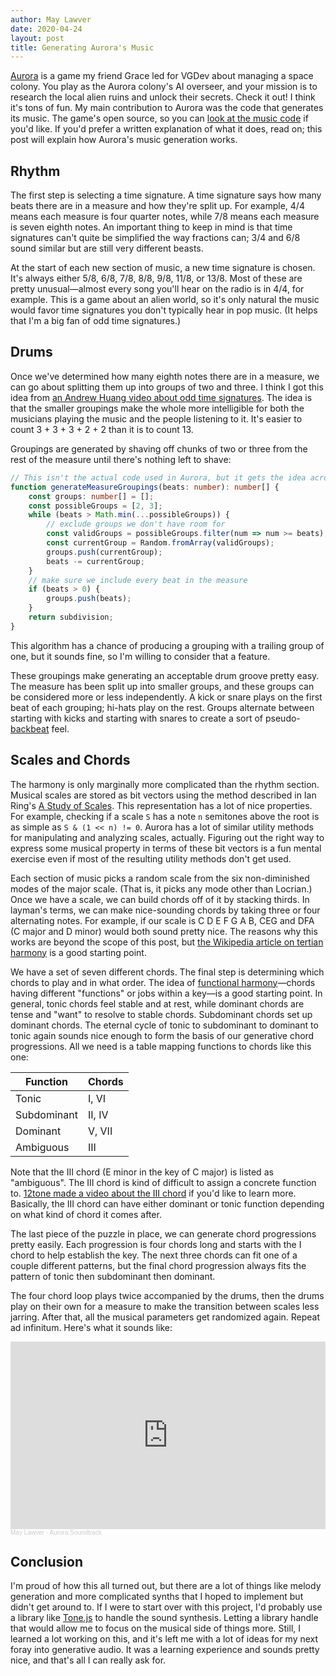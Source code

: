```yaml
---
author: May Lawver
date: 2020-04-24
layout: post
title: Generating Aurora's Music
---
```


[Aurora](https://github.com/GRarer/Aurora) is a game my friend Grace led for VGDev about managing a space colony. You play as the Aurora colony's AI overseer, and your mission is to research the local alien ruins and unlock their secrets. Check it out! I think it's tons of fun. My main contribution to Aurora was the code that generates its music. The game's open source, so you can [look at the music code](https://github.com/GRarer/Aurora/tree/master/src/music) if you'd like. If you'd prefer a written explanation of what it does, read on; this post will explain how Aurora's music generation works.

## Rhythm

The first step is selecting a time signature. A time signature says how many beats there are in a measure and how they're split up. For example, 4/4 means each measure is four quarter notes, while 7/8 means each measure is seven eighth notes. An important thing to keep in mind is that time signatures can't quite be simplified the way fractions can; 3/4 and 6/8 sound similar but are still very different beasts.

At the start of each new section of music, a new time signature is chosen. It's always either 5/8, 6/8, 7/8, 8/8, 9/8, 11/8, or 13/8. Most of these are pretty unusual&mdash;almost every song you'll hear on the radio is in 4/4, for example. This is a game about an alien world, so it's only natural the music would favor time signatures you don't typically hear in pop music. (It helps that I'm a big fan of odd time signatures.)

## Drums

Once we've determined how many eighth notes there are in a measure, we can go about splitting them up into groups of two and three. I think I got this idea from [an Andrew Huang video about odd time signatures](https://www.youtube.com/watch?v=JQk-1IXRfew). The idea is that the smaller groupings make the whole more intelligible for both the musicians playing the music and the people listening to it. It's easier to count 3 + 3 + 3 + 2 + 2 than it is to count 13.

Groupings are generated by shaving off chunks of two or three from the rest of the measure until there's nothing left to shave:

```typescript
// This isn't the actual code used in Aurora, but it gets the idea across.
function generateMeasureGroupings(beats: number): number[] {
    const groups: number[] = [];
    const possibleGroups = [2, 3];
    while (beats > Math.min(...possibleGroups)) {
        // exclude groups we don't have room for
        const validGroups = possibleGroups.filter(num => num >= beats);
        const currentGroup = Random.fromArray(validGroups);
        groups.push(currentGroup);
        beats -= currentGroup;
    }
    // make sure we include every beat in the measure
    if (beats > 0) {
        groups.push(beats);
    }
    return subdivision;
}
```

This algorithm has a chance of producing a grouping with a trailing group of one, but it sounds fine, so I'm willing to consider that a feature.

These groupings make generating an acceptable drum groove pretty easy. The measure has been split up into smaller groups, and these groups can be considered more or less independently. A kick or snare plays on the first beat of each grouping; hi-hats play on the rest. Groups alternate between starting with kicks and starting with snares to create a sort of pseudo-[backbeat](https://en.wikipedia.org/wiki/Beat_(music)#Backbeat) feel.

## Scales and Chords

The harmony is only marginally more complicated than the rhythm section. Musical scales are stored as bit vectors using the method described in Ian Ring's [A Study of Scales](https://ianring.com/musictheory/scales/). This representation has a lot of nice properties. For example, checking if a scale `S` has a note `n` semitones above the root is as simple as `S & (1 << n) != 0`. Aurora has a lot of similar utility methods for manipulating and analyzing scales, actually. Figuring out the right way to express some musical property in terms of these bit vectors is a fun mental exercise even if most of the resulting utility methods don't get used.

Each section of music picks a random scale from the six non-diminished modes of the major scale. (That is, it picks any mode other than Locrian.) Once we have a scale, we can build chords off of it by stacking thirds. In layman's terms, we can make nice-sounding chords by taking three or four alternating notes. For example, if our scale is C D E F G A B, CEG and DFA (C major and D minor) would both sound pretty nice. The reasons why this works are beyond the scope of this post, but [the Wikipedia article on tertian harmony](https://en.wikipedia.org/wiki/Tertian) is a good starting point.

We have a set of seven different chords. The final step is determining which chords to play and in what order. The idea of [functional harmony](https://en.wikipedia.org/wiki/Function_(music))&mdash;chords having different "functions" or jobs within a key&mdash;is a good starting point. In general, tonic chords feel stable and at rest, while dominant chords are tense and "want" to resolve to stable chords. Subdominant chords set up dominant chords. The eternal cycle of tonic to subdominant to dominant to tonic again sounds nice enough to form the basis of our generative chord progressions. All we need is a table mapping functions to chords like this one:

| Function    | Chords |
|-------------|--------|
| Tonic       | I, VI  |
| Subdominant | II, IV |
| Dominant    | V, VII |
| Ambiguous   | III    |

Note that the III chord (E minor in the key of C major) is listed as "ambiguous". The III chord is kind of difficult to assign a concrete function to. [12tone made a video about the III chord](https://www.youtube.com/watch?v=xhft-tgPw-w) if you'd like to learn more. Basically, the III chord can have either dominant or tonic function depending on what kind of chord it comes after.

The last piece of the puzzle in place, we can generate chord progressions pretty easily. Each progression is four chords long and starts with the I chord to help establish the key. The next three chords can fit one of a couple different patterns, but the final chord progression always fits the pattern of tonic then subdominant then dominant.

The four chord loop plays twice accompanied by the drums, then the drums play on their own for a measure to make the transition between scales less jarring. After that, all the musical parameters get randomized again. Repeat ad infinitum. Here's what it sounds like:

<iframe width="100%" height="300" scrolling="no" frameborder="no" allow="autoplay" src="https://w.soundcloud.com/player/?url=https%3A//api.soundcloud.com/tracks/806262013&color=%23ff5500&auto_play=false&hide_related=false&show_comments=true&show_user=true&show_reposts=false&show_teaser=true&visual=true"></iframe><div style="font-size: 10px; color: #cccccc;line-break: anywhere;word-break: normal;overflow: hidden;white-space: nowrap;text-overflow: ellipsis; font-family: Interstate,Lucida Grande,Lucida Sans Unicode,Lucida Sans,Garuda,Verdana,Tahoma,sans-serif;font-weight: 100;"><a href="https://soundcloud.com/maymoonsley" title="May Lawver" target="_blank" style="color: #cccccc; text-decoration: none;">May Lawver</a> · <a href="https://soundcloud.com/maymoonsley/aurora-soundtrack" title="Aurora Soundtrack" target="_blank" style="color: #cccccc; text-decoration: none;">Aurora Soundtrack</a></div>

## Conclusion

I'm proud of how this all turned out, but there are a lot of things like melody generation and more complicated synths that I hoped to implement but didn't get around to. If I were to start over with this project, I'd probably use a library like [Tone.js](https://tonejs.github.io/) to handle the sound synthesis. Letting a library handle that would allow me to focus on the musical side of things more. Still, I learned a lot working on this, and it's left me with a lot of ideas for my next foray into generative audio. It was a learning experience and sounds pretty nice, and that's all I can really ask for.